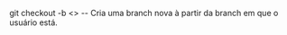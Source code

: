 git checkout -b <<nome da branc>>
-- Cria uma branch nova à partir da branch em que o usuário está.

